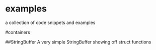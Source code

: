 # examples
a collection of code snippets and examples

#containers

##StringBuffer
A very simple StringBuffer showing off struct functions

